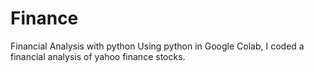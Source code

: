 # Finance
Financial Analysis with python 
Using python in Google Colab, I coded a financial analysis of yahoo finance stocks. 
